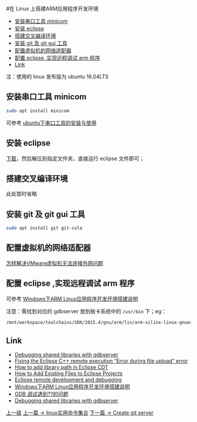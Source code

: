 #在 Linux 上搭建ARM应用程序开发环境


<!-- @import "[TOC]" {cmd="toc" depthFrom=1 depthTo=6 orderedList=false} -->

<!-- code_chunk_output -->

- [安装串口工具 minicom](#安装串口工具-minicom)
- [安装 eclipse](#安装-eclipse)
- [搭建交叉编译环境](#搭建交叉编译环境)
- [安装 git 及 git gui 工具](#安装-git-及-git-gui-工具)
- [配置虚拟机的网络适配器](#配置虚拟机的网络适配器)
- [配置 eclipse ,实现远程调试 arm 程序](#配置-eclipse-实现远程调试-arm-程序)
- [Link](#link)

<!-- /code_chunk_output -->


注：使用的 linux 发布版为 ubuntu 16.04LTS 

## 安装串口工具 minicom
```sh
sudo apt install minicom
```
可参考 [ubuntu下串口工具的安装与使用](https://blog.csdn.net/lzhitwh/article/details/80304579)

## 安装 eclipse
[下载](https://www.eclipse.org/cdt/)，然后解压到指定文件夹，直接运行 eclipse 文件即可；

## 搭建交叉编译环境
此处暂时省略


## 安装 git 及 git gui 工具
```sh
sudo apt install git git-cola
```

## 配置虚拟机的网络适配器
[怎样解决VMware虚拟机无法连接外网问题](https://blog.csdn.net/yang5726685/article/details/78566213)

## 配置 eclipse ,实现远程调试 arm 程序
可参考 [Windows下ARM Linux应用程序开发环境搭建说明](https://zhuanlan.zhihu.com/p/25463241)

注意：需找到对应的 gdbserver 放到板卡系统中的 `/usr/bin` 下；eg：
```sh 
/mnt/workspace/toolchains/SDK/2015.4/gnu/arm/lin/arm-xilinx-linux-gnueabi/libc/usr/bin/gdbserver
```


## Link 
* [Debugging shared libraries with gdbserver](https://stackoverflow.com/questions/8611194/debugging-shared-libraries-with-gdbserver)
* [Fixing the Eclipse C++ remote execution “Error during file upload” error](https://www.kevinhooke.com/2015/08/16/fixing-the-eclipse-c-remote-execution-error-during-file-upload-error/)
* [How to add library path in Eclipse CDT](https://codeyarns.com/tech/2013-09-22-how-to-add-library-path-in-eclipse-cdt.html)
* [How to Add Existing Files to Eclipse Projects](https://dzone.com/articles/how-add-existing-files-eclipse)
* [Eclipse remote development and debugging](https://www.96boards.org/blog/eclipse-remote-development-debugging/)
* [Windows下ARM Linux应用程序开发环境搭建说明](https://zhuanlan.zhihu.com/p/25463241)
* [GDB 调试遇到??的问题](https://www.cnblogs.com/jlmgary/p/6198307.html)
* [Debugging shared libraries with gdbserver](https://stackoverflow.com/questions/8611194/debugging-shared-libraries-with-gdbserver)
 
[上一级](README.md)
[上一篇 -> linux实用命令集合](command.md)
[下一篇 -> Create git server](createGitServer.md)
